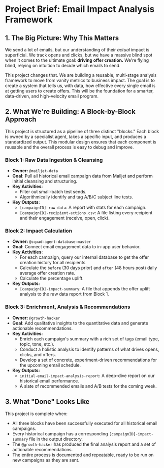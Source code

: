 # Project Brief: Email Impact Analysis Framework

## 1. The Big Picture: Why This Matters

We send a lot of emails, but our understanding of their *actual* impact is superficial. We track opens and clicks, but we have a massive blind spot when it comes to the ultimate goal: **driving offer creation.** We're flying blind, relying on intuition to decide which emails to send.

This project changes that. We are building a reusable, multi-stage analysis framework to move from vanity metrics to business impact. The goal is to create a system that tells us, with data, how effective every single email is at getting users to create offers. This will be the foundation for a smarter, data-driven, and high-velocity email program.

## 2. What We're Building: A Block-by-Block Approach

This project is structured as a pipeline of three distinct "blocks." Each block is owned by a specialist agent, takes a specific input, and produces a standardized output. This modular design ensures that each component is reusable and the overall process is easy to debug and improve.

### Block 1: Raw Data Ingestion & Cleansing
-   **Owner:** `@mailjet-data`
-   **Goal:** Pull all historical email campaign data from Mailjet and perform initial cleansing and structuring.
-   **Key Activities:**
    -   Filter out small-batch test sends.
    -   Algorithmically identify and tag A/B/C subject line tests.
-   **Key Outputs:**
    -   `[campaignID]-raw-data`: A report with stats for each campaign.
    -   `[campaignID]-recipient-actions.csv`: A file listing every recipient and their engagement (receive, open, click).

### Block 2: Impact Calculation
-   **Owner:** `@squad-agent-database-master`
-   **Goal:** Connect email engagement data to in-app user behavior.
-   **Key Activities:**
    -   For each campaign, query our internal database to get the offer creation history for all recipients.
    -   Calculate the `before` (30 days prior) and `after` (48 hours post) daily average offer creation rate.
    -   Calculate the percentage uplift.
-   **Key Outputs:**
    -   `[campaignID]-impact-summary`: A file that appends the offer uplift analysis to the raw data report from Block 1.

### Block 3: Enrichment, Analysis & Recommendations
-   **Owner:** `@growth-hacker`
-   **Goal:** Add qualitative insights to the quantitative data and generate actionable recommendations.
-   **Key Activities:**
    -   Enrich each campaign's summary with a rich set of tags (email type, topic, tone, etc.).
    -   Conduct a holistic analysis to identify patterns of what drives opens, clicks, and offers.
    -   Develop a set of concrete, experiment-driven recommendations for the upcoming email schedule.
-   **Key Outputs:**
    -   `initial-email-impact-analysis-report`: A deep-dive report on our historical email performance.
    -   A slate of recommended emails and A/B tests for the coming week.

## 3. What "Done" Looks Like

This project is complete when:
-   All three blocks have been successfully executed for all historical email campaigns.
-   Every historical campaign has a corresponding `[campaignID]-impact-summary` file in the output directory.
-   The `@growth-hacker` has produced the final analysis report and a set of actionable recommendations.
-   The entire process is documented and repeatable, ready to be run on new campaigns as they are sent. 